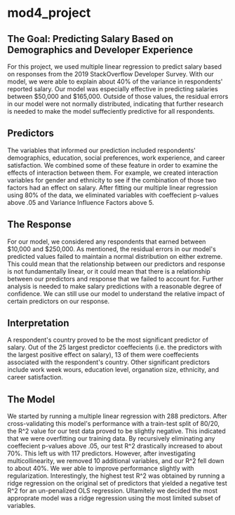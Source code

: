 # mod4_project

## The Goal: Predicting Salary Based on Demographics and Developer Experience

For this project, we used multiple linear regression to predict salary based on responses from the 2019 StackOverflow Developer Survey. With our model, we were able to explain about 40% of the variance in respondents' reported salary. Our model was especially effective in predicting salaries between $50,000 and $165,000. Outside of those values, the residual errors in our model were not normally distributed, indicating that further research is needed to make the model suffeciently predictive for all respondents. 

## Predictors

The variables that informed our prediction included respondents' demographics, education, social preferences, work experience, and career satisfaction. We combined some of these feature in order to examine the effects of interaction between them. For example, we created interaction variables for gender and ethnicity to see if the combination of those two factors had an effect on salary. After fitting our multiple linear regression using 80% of the data, we eliminated variables with coeffecient p-values above .05 and Variance Influence Factors above 5. 

## The Response

For our model, we considered any respondents that earned between $10,000 and $250,000. As mentioned, the residual errors in our model's predicted values failed to maintain a normal distribution on either extreme. This could mean that the relationship between our predictors and response is not fundamentally linear, or it could mean that there is a relationship between our predictors and response that we failed to account for. Further analysis is needed to make salary predictions with a reasonable degree of confidence. We can still use our model to understand the relative impact of certain predictors on our response. 

## Interpretation

A respondent's country proved to be the most significant predictor of salary. Out of the 25 largest predictor coeffecients (i.e. the predictors with the largest positive effect on salary), 13 of them were coeffecients associated with the respondent's country. Other significant predictors include work week wours, education level, organation size, ethnicity, and career satisfaction. 

## The Model

We started by running a multiple linear regression with 288 predictors. After cross-validating this model's performance with a train-test split of 80/20, the R^2 value for our test data proved to be slightly negative. This indicated that we were overfitting our training data. By recursively eliminating any coeffecient p-values above .05, our test R^2 drastically increased to about 70%. This left us with 117 predictors. However, after investigating multicollinearity, we removed 10 additional variables, and our R^2 fell down to about 40%. We wer able to improve performance slightly with regularization. Interestingly, the highest test R^2 was obtained by running a ridge regression on the original set of predictors that yielded a negative test R^2 for an un-penalized OLS regression. Ultamitely we decided the most approprate model was a ridge regression using the most limited subset of variables. 
